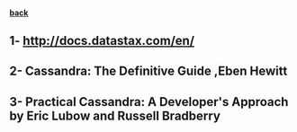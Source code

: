 #### [back](search_data_main.md)


## 1- http://docs.datastax.com/en/
## 2- Cassandra: The Definitive Guide ,Eben Hewitt
## 3- Practical Cassandra: A Developer's Approach by Eric Lubow and Russell Bradberry